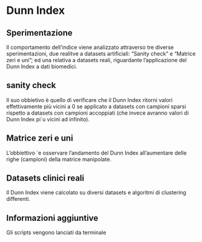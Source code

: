 # Dunn Index
## Sperimentazione
Il comportamento dell’indice viene analizzato attraverso tre diverse sperimentazioni, due realitve a datasets artificiali: “Sanity check” e “Matrice zeri e uni”; ed una relativa a datasets reali, riguardante l’applicazione del Dunn Index a dati biomedici.
## sanity check
Il suo obbietivo è quello di verificare che il Dunn Index ritorni valori effettivamente più vicini a 0 se applicato a datasets con campioni sparsi rispetto a datasets con campioni accoppiati (che invece avranno valori di Dunn Index pi`u vicini ad infinito).
## Matrice zeri e uni
L’obbiettivo `e osservare l’andamento del Dunn Index all’aumentare delle righe (campioni) della matrice manipolate.
## Datasets clinici reali
Il Dunn Index viene calcolato su diversi datasets e algoritmi di clustering differenti.
## Informazioni aggiuntive
Gli scripts vengono lanciati da terminale

